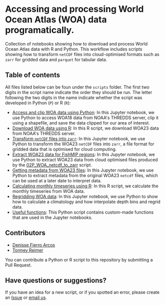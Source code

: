 # Accessing and processing World Ocean Atlas (WOA) data programatically.
Collection of notebooks showing how to download and process World Ocean Atlas data with R and Python. This workflow includes scripts showing how to transform `netCDF` files into cloud-optimised formats such as `zarr` for gridded data and `parquet` for tabular data.

## Table of contents
All files listed below can be foun under the `scripts` folder. The first two digits in the script name indicate the order they should be run. The letter following the two digits in the name indicate whether the script was developed in Python (`P`) or R (`R`):  
- [Access and clip WOA data using Python](scripts/01P_access_clip_WOA.ipynb): In this Jupyter notebook, we use Python to access WOA18 data from NOAA's THREDDS server, clip it using a shapefile, and save the data clipped for our area of interest.  
- [Download WOA data using R](scripts/01R_download_WOA_data.R): In this R script, we download WOA23 data from NOAA's THREDDS server.
- [Transform `netCDF` files into `zarr`](scripts/02P_WOA_netcdf_to_zarr.ipynb): In this Jupyter notebook, we use Python to transform the WOA23 `netCDF` files into `zarr`, a file format for gridded data that is optimised for cloud computing.
- [Extract WOA23 data for FishMIP regions](scripts/03P_WOA_zarr_data_extraction.ipynb): In this Jupyter notebook, we use Python to extract WOA23 data from cloud optimised files produced by the [02P_WOA_netcdf_to_zarr](scripts/02P_WOA_netcdf_to_zarr.ipynb) script.
- [Getting metadata from WOA23 files](scripts/04P_compiling_WOA_metadata.ipynb): In this Jupyter notebook, we use Python to extract metadata from the original WOA23 `netcdf` files, which can be used at a later date to interpret data.  
- [Calculating monthly timeseries using R](scripts/05R_calculating_monthly_ts.R): In this R script, we calculate the monthly timeseries from WOA data.
- [Regridding WOA data](scripts/P_regridding_woa_data.ipynb): In this Jupyter notebook, we use Python to show how to calculate a climatology and how interpolate depth bins and regrid data.  
- [Useful functions](scripts/useful_functions.py): This Python script contains custom-made functions that are used in the Jupyter notebooks.

## Contributors
- [Denisse Fierro Arcos](https://github.com/lidefi87)  
- [Tormey Reimer](https://github.com/stormeyseas)  

You can contribute a Python or R script to this repository by submitting a Pull Request.  

## Have questions or suggestions?
If you have an idea for a new script, or if you spotted an error, please create an [Issue](https://github.com/Fish-MIP/processing_WOA_data/issues) or [email us](mailto:fishmip.coordinators@gmail.com).  
